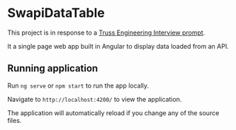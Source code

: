 # SwapiDataTable

This project is in response to a [Truss Engineering Interview prompt](https://github.com/trussworks/truss-interview/blob/main/BROWSER_README.md). 

It a single page web app built in Angular to display data loaded from an API.

## Running application

Run `ng serve` or `npm start` to run the app locally. 

Navigate to `http://localhost:4200/` to view the application. 

The application will automatically reload if you change any of the source files.


